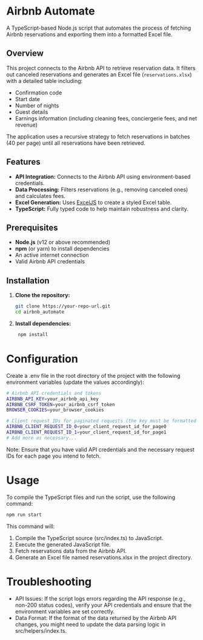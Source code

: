 # Airbnb Automate

A TypeScript-based Node.js script that automates the process of fetching Airbnb reservations and exporting them into a formatted Excel file.

## Overview

This project connects to the Airbnb API to retrieve reservation data. It filters out canceled reservations and generates an Excel file (`reservations.xlsx`) with a detailed table including:

- Confirmation code
- Start date
- Number of nights
- Guest details
- Earnings information (including cleaning fees, conciergerie fees, and net revenue)

The application uses a recursive strategy to fetch reservations in batches (40 per page) until all reservations have been retrieved.

## Features

- **API Integration:** Connects to the Airbnb API using environment-based credentials.
- **Data Processing:** Filters reservations (e.g., removing canceled ones) and calculates fees.
- **Excel Generation:** Uses [ExcelJS](https://github.com/exceljs/exceljs) to create a styled Excel table.
- **TypeScript:** Fully typed code to help maintain robustness and clarity.

## Prerequisites

- **Node.js** (v12 or above recommended)
- **npm** (or yarn) to install dependencies
- An active internet connection
- Valid Airbnb API credentials

## Installation

1. **Clone the repository:**
   ```bash
   git clone https://your-repo-url.git
   cd airbnb_automate
   ```
2. **Install dependencies:**
   ```bash
    npm install
   ```

# Configuration

Create a .env file in the root directory of the project with the following environment variables (update the values accordingly):

```bash
# Airbnb API credentials and tokens
AIRBNB_API_KEY=your_airbnb_api_key
AIRBNB_CSRF_TOKEN=your_airbnb_csrf_token
BROWSER_COOKIES=your_browser_cookies

# Client request IDs for paginated requests (the key must be formatted as AIRBNB_CLIENT_REQUEST_ID_<pageIndex>)
AIRBNB_CLIENT_REQUEST_ID_0=your_client_request_id_for_page0
AIRBNB_CLIENT_REQUEST_ID_1=your_client_request_id_for_page1
# Add more as necessary...

```

Note: Ensure that you have valid API credentials and the necessary request IDs for each page you intend to fetch.

# Usage

To compile the TypeScript files and run the script, use the following command:

```bash
npm run start
```

This command will:

1. Compile the TypeScript source (src/index.ts) to JavaScript.
2. Execute the generated JavaScript file.
3. Fetch reservations data from the Airbnb API.
4. Generate an Excel file named reservations.xlsx in the project directory.

# Troubleshooting

- API Issues: If the script logs errors regarding the API response (e.g., non-200 status codes), verify your API credentials and ensure that the environment variables are set correctly.
- Data Format: If the format of the data returned by the Airbnb API changes, you might need to update the data parsing logic in src/helpers/index.ts.
